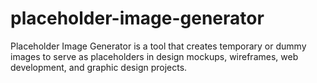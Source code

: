 # placeholder-image-generator
Placeholder Image Generator is a tool that creates temporary or dummy images to serve as placeholders in design mockups, wireframes, web development, and graphic design projects.
